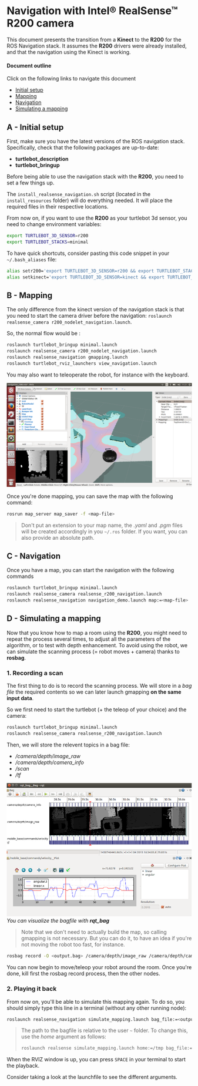 <link rel="stylesheet" href="style-doc.css" />

# Navigation with Intel&reg; RealSense&trade; **R200** camera
This document presents the transition from a **Kinect** to the **R200** for the ROS Navigation stack.
It assumes the **R200** drivers were already installed, and that the navigation using the Kinect is working.

#### Document outline
Click on the following links to navigate this document

- [Initial setup](#a-initial-setup)
- [Mapping](#b-mapping)
- [Navigation](#c-navigation)
- [Simulating a mapping](#d-simulating-a-mapping)

## A - Initial setup

First, make sure you have the latest versions of the ROS navigation stack. Specifically, check that the following packages are up-to-date:

- **turtlebot_description**
- **turtlebot_bringup**

Before being able to use the navigation stack with the **R200**, you need to set a few things up.

The `install_realsense_navigation.sh` script (located in the `install_resources` folder) will do everything needed. It will place the required files in their respective locations.

From now on, if you want to use the **R200** as your turtlebot 3d sensor, you need to change environment variables:

```bash
export TURTLEBOT_3D_SENSOR=r200
export TURTLEBOT_STACKS=minimal
```

To have quick shortcuts, consider pasting this code snippet in your `~/.bash_aliases` file:

```bash
alias setr200='export TURTLEBOT_3D_SENSOR=r200 && export TURTLEBOT_STACKS=minimal'
alias setkinect='export TURTLEBOT_3D_SENSOR=kinect && export TURTLEBOT_STACKS=hexagons'
```

## B - Mapping

The only difference from the kinect version of the navigation stack is that you need to start the camera driver before the navigation: `roslaunch realsense_camera r200_nodelet_navigation.launch`.

So, the normal flow would be :

```bash
roslaunch turtlebot_bringup minimal.launch
roslaunch realsense_camera r200_nodelet_navigation.launch
roslaunch realsense_navigation gmapping.launch
roslaunch turtlebot_rviz_launchers view_navigation.launch
```

You may also want to teleoperate the robot, for instance with the keyboard.

![](doc/img/mapping_screen.png)

Once you're done mapping, you can save the map with the following command:

```bash
rosrun map_server map_saver -f <map-file>
```

> Don't put an extension to your map name, the .*yaml* and .*pgm* files will be created accordingly in you `~/.ros` folder. If you want, you can also provide an absolute path.


## C - Navigation

Once you have a map, you can start the navigation with the following commands

```bash
roslaunch turtlebot_bringup minimal.launch
roslaunch realsense_camera realsense_r200_navigation.launch
roslaunch realsense_navigation navigation_demo.launch map:=<map-file>
```

## D - Simulating a mapping
Now that you know how to map a room using the **R200**, you might need to repeat the process several times, to adjust all the parameters of the algorithm, or to test with depth enhancement. To avoid using the robot, we can simulate the scanning process (= robot moves + camera) thanks to **rosbag**.

### 1. Recording a scan
The first thing to do is to record the scanning process. We will store in a *bag file* the required contents so we can later launch gmapping **on the same input data**.

So we first need to start the turtlebot (+ the teleop of your choice) and the camera:

```bash
roslaunch turtlebot_bringup minimal.launch
roslaunch realsense_camera realsense_r200_navigation.launch
```

Then, we will store the relevent topics in a bag file:

* _/camera/depth/image_raw_
* _/camera/depth/camera_info_
* _/scan_
* _/tf_

![](doc/img/bag_screen.png)
*You can visualize the bagfile with __rqt_bag__*

> Note that we don't need to actually build the map, so calling gmapping is not necessary. But you can do it, to have an idea if you're not moving the robot too fast, for instance.

```bash
rosbag record -O <output.bag> /camera/depth/image_raw /camera/depth/camera_info /mobile_base/commands/velocity /tf
```

You can now begin to move/teleop your robot around the room. Once you're done, kill first the rosbag record process, then the other nodes.

### 2. Playing it back
From now on, you'll be able to simulate this mapping again. To do so, you should simply type this line in a terminal (without any other running node):

```bash
roslaunch realsense_navigation simulate_mapping.launch bag_file:=<output.bag>
```

> The path to the bagfile is relative to the user `~` folder. To change this, use the *home* argument as follows: 
>
> ```bash
> roslaunch realsense simulate_mapping.launch home:=/tmp bag_file:=<output.bag>
> ```

When the RVIZ window is up, you can press `SPACE` in your terminal to start the playback.

Consider taking a look at the launchfile to see the different arguments.
